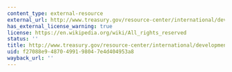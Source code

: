 ```yaml
---
content_type: external-resource
external_url: http://www.treasury.gov/resource-center/international/development-banks/Documents/USG
has_external_license_warning: true
license: https://en.wikipedia.org/wiki/All_rights_reserved
status: ''
title: http://www.treasury.gov/resource-center/international/development-banks/Documents/USG
uid: f27088e9-4870-4991-9804-7e4d404953a8
wayback_url: ''
---
```

